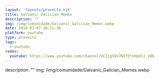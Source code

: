 ```yaml
---
layout: 'layouts/proxecto.njk'
title: Galvanic Galician Memes
description: ""
img: /img/comunidade/Galvanic_Galician_Memes.webp
date: 2018-01-07 20:11:30
platform: youtube
type: proxecto
tags:
  - youtube
redes:
  youtube: https://www.youtube.com/channel/UC1jgS9n7NIfEtnHpDCz_z8Q
---
```

description: ""
img: /img/comunidade/Galvanic_Galician_Memes.webp
